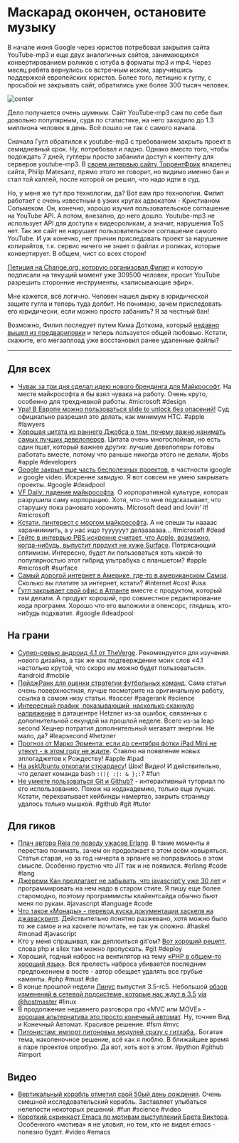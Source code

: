 # Маскарад окончен, остановите музыку

В начале июня Google через юристов потребовал закрытия сайта YouTube-mp3 и еще двух аналогичных сайтов, занимающихся конвертированием роликов с ютуба в форматы mp3 и mp4. Через месяц ребята вернулись со встречным иском, заручившись поддержкой европейских юристов. Более того, петицию к гуглу, с просьбой не закрывать сайт, обратились уже более 300 тысяч человек.

![center](http://chyo.ru/googleyoutubemp3.png)

Дело получается очень шумным. Сайт YouTube-mp3 сам по себе был довольно популярным, судя по статистике, на него заходило до 1.3 миллиона человек в день. Всё пошло не так с самого начала.

Сначала Гугл обратился к youtube-mp3 с требованием закрыть проект в семидневный срок. Ну, потребовал и ладно. Однако вместо того, чтобы подождать 7 дней, гуглеры просто забанили доступ к контенту для серверов youtube-mp3. В [своем интервью сайту ТоррентФрик](http://www.readability.com/articles/ypzntuod) владелец сайта, Philip Matesanz, прямо этого не говорит, но видимо именно бан и стал той каплей, после которой он решил, что надо идти в суд.

Но, у меня же тут про технологии, да? Вот вам про технологии. Филип работает с очень известным в узких кругах адвокатом - Кристианом Сольмеком. Он, конечно, хорошо изучил пользовательское соглашение на YouTube API. А потом, внезапно, до него дошло. Youtube-mp3 не использует API для доступа к видеороликам, а значит, нарушения ToS нет. Так же сайт не нарушает пользовательское соглашение самого YouTube. И уж конечно, нет причин приследовать проект за нарушение копирайтов, т.к. сервис ничего не знает о файлах и роликах, которые конвертирует. В общем, чист со всех сторон!

[Петиция на Change.org, которую организовал Филип](http://www.change.org/petitions/ceo-youtube-allow-third-party-recording-tools-for-youtube) и которую подписали на текущий момент уже 309500 человек, просит YouTube разрешить сторонние инструменты, «записывающие эфир».

Мне кажется, всё логично. Человек нашел дырку в юридической защите гугла и теперь туда долбит. Не понимаю, зачем приследовать его юридически, если можно просто забанить? Я за честный бан!

Возможно, Филип последует путем Кима Доткома, который [недавно вышел из предвариловки](http://www.nytimes.com/2012/07/04/technology/megaupload-founder-goes-from-arrest-to-cult-hero.html?_r=3&hp) и теперь пользуется общей любовью. Кстати, скажите, его мегааплоад уже восстановил ранее удаленные файлы?

-----

## Для всех
* [Чувак за три дня сделал идею нового брендинга для Майкрософт](http://www.minimallyminimal.com/journal/2012/7/3/the-next-microsoft.html). На месте майкрософта я бы взял чувака на работу. Очень круто, особенно для трехдневной работы. #microsoft #design
* [Ура! В Европе можно пользоваться slide to unlock без опасений!](http://www.theverge.com/2012/7/4/3136922/apple-htc-uk-high-court-patents-invalid) Суд официально разрешил это делать, как минимум HTC. #apple #lawyers
* [Хорошая цитата из раннего Джобса о том, почему важно нанимать самых лучших девелоперов](http://benlakey.com/2012/07/04/why-you-need-to-hire-great-developers-part-2/). Цитата очень многослойная, но есть один пшат, который важнее других: лучшие девелоперы готовы работать вместе, потому что раньше никогда этого не делали. #jobs #apple #developers
* [Google закрыл еще часть бесполезных проектов](http://techcrunch.com/2012/07/03/google-shutdowns-continue-igoogle-google-video-google-mini-others-are-killed/), в частности igoogle и google video. Искренне завидую. Я вот совсем не умею закрывать проекты. #google #deadpool
* [VF Daily: падение майкрософта](http://www.vanityfair.com/online/daily/2012/07/microsoft-downfall-emails-steve-ballmer). О корпоративной культуре, которая разрушила саму корпорацию. Хотя, что-то мне подсказывает, что старушку пока рановато хоронить. Microsoft dead and lovin’ it! #microsoft
* [Кстати, пинтерест с моргом майкрософта](http://pinterest.com/harrymccracken/microsoft-morgue/). А не спеши ты наааас харанииииить, а у нас ищо туууууут делааааааа… #microsoft #dead
* [Гейтс в интервью PBS искренне считает, что Apple, возможно, когда-нибудь, выпустит продукт не хуже Surface](http://news.cnet.com/8301-17852_3-57466040-71/gates-apple-may-have-to-make-a-surface-like-device/). Потрясающий оптимизм. Интересно, будет ли пользоваться хоть какой-то популярностью этот гибрид ультрабука с планшетом? #apple #microsoft #surface
* [Самый дорогой интернет в Америке, где-то в американском Самоа](http://www.engadget.com/2012/07/04/most-expensive-internet-in-america-samoa-broadband-interview/). Сколько вы платите за интернет, кстати?  #internet #cost #usa
* [Гугл закрывает свой офис в Атланте](https://plus.google.com/109697072684132989725/posts/WwRaBNhJAch) вместе с продуктом, который там делали. А продукт хороший, про совместное редактирование кода программ. Хорошо что его выложили в опенсорс, глядишь, кто-нибудь подхватит. #google #deadpool


## На грани
* [Супер-ревью андроид 4.1 от TheVerge](http://www.theverge.com/2012/7/3/3134347/android-4-1-jelly-bean-review?). Рекомендуется для изучения нового дизайна, а так же как подтверждение моих слов «4.1 настолько крутой, что скоро им можно будет пользоваться». #android #mobile
* [ПейджРанк для оценки стратегии футбольных команд](http://www.technologyreview.com/view/428399/pagerank-algorithm-reveals-soccer-teams/). Сама статья очень поверхностная, лучше посмотрите на оригинальную работу, ссылка в самом низу статьи. #soccer #pagerank #science
* [Интересный график, показывающий, насколько скакнуло напряжение](http://imgur.com/a/ykoup) в датацентре Hetzner из-за ошибок, связанных с дополнительной секундой на прошлой неделе. Всего из-за leap second Хецнер потратил дополнительный мегаватт энергии. Не мало, да? #leapsecond #hetzner
* [Прогноз от Марко Эрмента: если до сентября фотки iPad Mini не утекут - в этом году не ждите](http://www.marco.org/2012/07/04/the-ipad-mini). Ставлю на появление новых эплогаджетов к Рождеству! #apple #ipad
* [На askUbuntu откопали стюардесу](http://askubuntu.com/questions/159491/why-did-this-command-make-my-system-lag-so-bad-i-had-to-reboot)! Шок! Видео! И действительно, что делает команда bash `:(){ :|: & };:`? #fun
* [Не умеете пользоваться Git и Github?](http://try.github.com/levels/1/challenges/1) - интерактивный туториал по его использованию. Похож на кодакадемию, только еще лучше. Кстати, перехватывает кейбинды намертво, закрыть страницу удалось только мышкой. #github #git #tutor


## Для гиков
* [Плач автора Reia по поводу ужасов Erlang](http://www.unlimitednovelty.com/2011/07/trouble-with-erlang-or-erlang-is-ghetto.html). В такие моменты я перестаю понимать, зачем он продолжает в этом всём ковыряться. Статья старая, но за год ничерта в эрланге не поправилось в этом смысле. Особенно грустно что JIT так и не появился. #erlang #code #lang
* [Джереми Кан предлагает не забывать, что javascript’у уже 30 лет](http://jeremyckahn.github.com/blog/2012/07/01/treating-javascript-like-a-30-year-old-language/) и программировать на нем надо в старом стиле. Я пишу еще более старомодно, поэтому программисты клайентсайда обычно бьют меня по рукам. #javascript #language #code
* [Что такое «Монады» - перевод куска документации хаскеля на джаваскрипт](http://blog.jcoglan.com/2011/03/05/translation-from-haskell-to-javascript-of-selected-portions-of-the-best-introduction-to-monads-ive-ever-read/). Действительно понятно разжевано, хотя можно было то же самое и на хаскеле почитать, не так уж сложно. #haskel #monad #javascript
* Кто у меня спрашивал, как деплоиться git’ом? [Вот хороший рецепт](http://blog.jmoz.co.uk/deploy-git-push-php-silex), слова php и silex там можно пропускать. #git #deploy
* Хороший, годный наброс на вентилятор на тему [«PHP в общем-то хороший язык»](http://fabien.potencier.org/article/64/php-is-much-better-than-what-you-think). Вся прелесть наброса убивается последним предложением в посте - автор обещает удалять все грубые каменты. #php #must #die
* В конце прошлой недели [Линус](http://en.wikipedia.org/wiki/Linus_Torvalds) выпустил 3.5-rc5. Небольшой [обзор изменений в сетевой подсистеме, которые нас ждут в 3.5](http://www.h-online.com/open/features/Kernel-Log-Coming-in-Linux-3-5-Part-1-Networking-1625047.html) [via @hostmaster](http://twitter.com/hostmaster) #linux
* В продолжение недавнего разговора про «MVC или MOVE» - [хорошая альтернатива это просто конечный автомат](http://ingoschramm.tumblr.com/post/26409997578/mvc-move-or-simply-a-state-machine). Ну, точнее Вид и Конечный Автомат. Красивое решение. #fsm #mvc
* [Питонистам: импорт питоновых модулей сразу с гитхаба.](https://github.com/xando/github_import). Богатая тема, наколеночное решение, всё как я люблю. В ближайшее время в паре проектов опробую. Да вот, хоть вот в этом. #python #github #import

## Видео
* [Вертикальный корабль отметил свой 50ый день рождения](http://www.bbc.co.uk/news/science-environment-18684075). Очень смешной исследовательский корабль. Заставляет улыбаться нелепости некоторых решений. #fun #science #video
* [Короткий скринкаст Emacs по мотивам выступлений Брета Виктора](http://emacsrocks.com/e11.html?). Особенного «мотива» я не уловил, но тем, кто не видел emacs - полезно будет. #video #emacs


